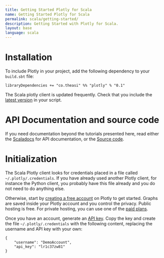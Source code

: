 ```yaml
---
title: Getting Started Plotly for Scala
name: Getting Started Plotly for Scala
permalink: scala/getting-started/
description: Getting Started with Plotly for Scala.
layout: base
language: scala
---
```


# Installation

To include Plotly in your project, add the following dependency to your `build.sbt` file:

```
libraryDependencies += "co.theasi" %% "plotly" % "0.1"
```

The Scala plotly client is updated frequently. Check that you include the [latest version](http://search.maven.org/#search%7Cga%7C1%7Cg%3A%22co.theasi%22) in your script.

# API Documentation and source code

If you need documentation beyond the tutorials presented here, read either the [Scaladocs](http://the-asi.github.io/scala-plotly-client/) for API documentation, or the [Source code](https://github.com/the-asi/scala-plotly-client).

# Initialization

The Scala Plotly client looks for credentials placed in a file called `~/.plotly/.credentials`. If you have already used another Plotly client, for instance the Python client, you probably have this file already and you do not need to do anything else.

Otherwise, start by [creating a free account](https://plot.ly/ssu) on Plotly to get started. Graphs are saved inside your Plotly account and you control the privacy. Public hosting is free. For private hosting, you can use one of the [paid plans](https://plot.ly/products/cloud).

Once you have an account, generate an [API key](https://plot.ly/settings/api/). Copy the key and create the file `~/.plotly/.credentials` with the following content, replacing the username and API key with your own:

```
{
    "username": "DemoAccount",
    "api_key": "lr1c37zw81"
}
```
